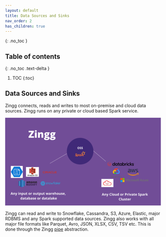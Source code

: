```yaml
---
layout: default
title: Data Sources and Sinks
nav_order: 2
has_children: true
---
```

{: .no_toc }

## Table of contents
{: .no_toc .text-delta }

1. TOC
{:toc}

## Data Sources and Sinks

Zingg connects, reads and writes to most on-premise and cloud data sources. Zingg runs on any private or cloud based Spark service. 

![zinggConnectors](/assets/zinggOSS.png)


Zingg can read and write to Snowflake, Cassandra, S3, Azure, Elastic, major RDBMS and any Spark supported data sources. Zingg also works with all major file formats like Parquet, Avro, JSON, XLSX, CSV, TSV etc. This is done through the Zingg [pipe](pipes.md) abstraction.  